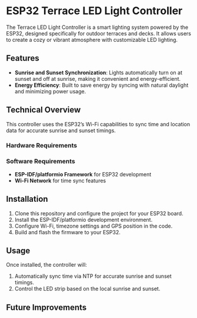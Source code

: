 # ESP32 Terrace LED Light Controller

The Terrace LED Light Controller is a smart lighting system powered by the ESP32, designed specifically for outdoor terraces and decks. It allows users to create a cozy or vibrant atmosphere with customizable LED lighting.

## Features

- **Sunrise and Sunset Synchronization**: Lights automatically turn on at sunset and off at sunrise, making it convenient and energy-efficient.
- **Energy Efficiency**: Built to save energy by syncing with natural daylight and minimizing power usage.

## Technical Overview

This controller uses the ESP32’s Wi-Fi capabilities to sync time and location data for accurate sunrise and sunset timings.

### Hardware Requirements


### Software Requirements

- **ESP-IDF/platformio Framework** for ESP32 development
- **Wi-Fi Network** for time sync features

## Installation

1. Clone this repository and configure the project for your ESP32 board.
2. Install the ESP-IDF/platformio development environment.
3. Configure Wi-Fi, timezone settings and GPS position in the code.
4. Build and flash the firmware to your ESP32.

## Usage

Once installed, the controller will:
1. Automatically sync time via NTP for accurate sunrise and sunset timings.
2. Control the LED strip based on the local sunrise and sunset.

## Future Improvements

